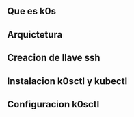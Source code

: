 ## Que es k0s

## Arquictetura

## Creacion de llave ssh

## Instalacion k0sctl y kubectl

## Configuracion k0sctl

